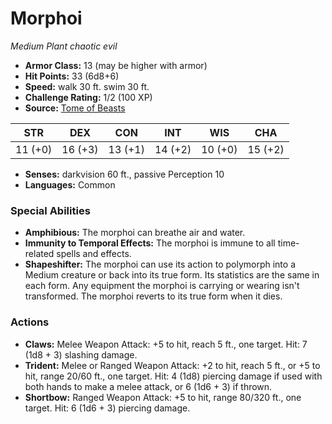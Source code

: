 # Morphoi

*Medium* *Plant* *chaotic evil*

- **Armor Class:** 13 (may be higher with armor)
- **Hit Points:** 33 (6d8+6)
- **Speed:** walk 30 ft. swim 30 ft.
- **Challenge Rating:** 1/2 (100 XP)
- **Source:** [Tome of Beasts](https://koboldpress.com/kpstore/product/tome-of-beasts-for-5th-edition-print/)

| STR | DEX | CON | INT | WIS | CHA |
| --- | --- | --- | --- | --- | --- |
| 11 (+0) | 16 (+3) | 13 (+1) | 14 (+2) | 10 (+0) | 15 (+2) |

- **Senses:** darkvision 60 ft., passive Perception 10
- **Languages:** Common
### Special Abilities
- **Amphibious:** The morphoi can breathe air and water.
- **Immunity to Temporal Effects:** The morphoi is immune to all time-related spells and effects.
- **Shapeshifter:** The morphoi can use its action to polymorph into a Medium creature or back into its true form. Its statistics are the same in each form. Any equipment the morphoi is carrying or wearing isn't transformed. The morphoi reverts to its true form when it dies.
### Actions
- **Claws:** Melee Weapon Attack: +5 to hit, reach 5 ft., one target. Hit: 7 (1d8 + 3) slashing damage.
- **Trident:** Melee or Ranged Weapon Attack: +2 to hit, reach 5 ft., or +5 to hit, range 20/60 ft., one target. Hit: 4 (1d8) piercing damage if used with both hands to make a melee attack, or 6 (1d6 + 3) if thrown.
- **Shortbow:** Ranged Weapon Attack: +5 to hit, range 80/320 ft., one target. Hit: 6 (1d6 + 3) piercing damage.
